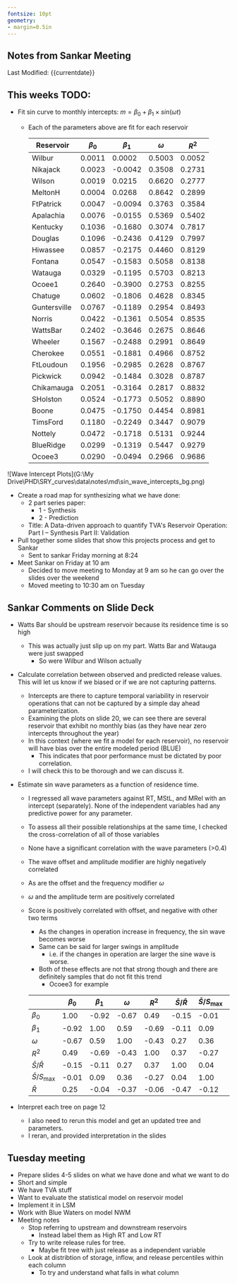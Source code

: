 ```yaml
---
fontsize: 10pt
geometry:
- margin=0.5in
---
```


## Notes from Sankar Meeting

Last Modified: {{currentdate}}

## This weeks TODO:

- Fit sin curve to monthly intercepts: 
  $m = \beta_0 + \beta_1 \times sin(\omega t)$
  - Each of the parameters above are fit for each reservoir  

    |  Reservoir   |$\beta_0$|$\beta_1$| $\omega$ |  $R^2$  |
    |--------------|---------|---------|----------|---------|
    | Wilbur       | 0.0011  |  0.0002 |  0.5003  |  0.0052 |
    | Nikajack     | 0.0023  | -0.0042 |  0.3508  |  0.2731 |
    | Wilson       | 0.0019  |  0.0215 |  0.6620  |  0.2777 |
    | MeltonH      | 0.0004  |  0.0268 |  0.8642  |  0.2899 |
    | FtPatrick    | 0.0047  | -0.0094 |  0.3763  |  0.3584 |
    | Apalachia    | 0.0076  | -0.0155 |  0.5369  |  0.5402 |
    | Kentucky     | 0.1036  | -0.1680 |  0.3074  |  0.7817 |
    | Douglas      | 0.1096  | -0.2436 |  0.4129  |  0.7997 |
    | Hiwassee     | 0.0857  | -0.2175 |  0.4460  |  0.8129 |
    | Fontana      | 0.0547  | -0.1583 |  0.5058  |  0.8138 |
    | Watauga      | 0.0329  | -0.1195 |  0.5703  |  0.8213 |
    | Ocoee1       | 0.2640  | -0.3900 |  0.2753  |  0.8255 |
    | Chatuge      | 0.0602  | -0.1806 |  0.4628  |  0.8345 |
    | Guntersville | 0.0767  | -0.1189 |  0.2954  |  0.8493 |
    | Norris       | 0.0422  | -0.1361 |  0.5054  |  0.8535 |
    | WattsBar     | 0.2402  | -0.3646 |  0.2675  |  0.8646 |
    | Wheeler      | 0.1567  | -0.2488 |  0.2991  |  0.8649 |
    | Cherokee     | 0.0551  | -0.1881 |  0.4966  |  0.8752 |
    | FtLoudoun    | 0.1956  | -0.2985 |  0.2628  |  0.8767 |
    | Pickwick     | 0.0942  | -0.1484 |  0.3028  |  0.8787 |
    | Chikamauga   | 0.2051  | -0.3164 |  0.2817  |  0.8832 |
    | SHolston     | 0.0524  | -0.1773 |  0.5052  |  0.8890 |
    | Boone        | 0.0475  | -0.1750 |  0.4454  |  0.8981 |
    | TimsFord     | 0.1180  | -0.2249 |  0.3447  |  0.9079 |
    | Nottely      | 0.0472  | -0.1718 |  0.5131  |  0.9244 |
    | BlueRidge    | 0.0299  | -0.1319 |  0.5447  |  0.9279 |
    | Ocoee3       | 0.0290  | -0.0494 |  0.2966  |  0.9686 |

![Wave Intercept Plots](G:\My Drive\PHD\SRY_curves\data\notes\md\sin_wave_intercepts_bg.png)

- Create a road map for synthesizing what we have done:
  - 2 part series paper:
    - 1 - Synthesis
    - 2 - Prediction
  - Title:  A Data-driven approach to quantify TVA's Reservoir Operation: Part I – Synthesis Part II: Validation
- Pull together some slides that show this projects process and get to Sankar
  - Sent to sankar Friday morning at 8:24
- Meet Sankar on Friday at 10 am 
  - Decided to move meeting to Monday at 9 am so he can go over the slides over the weekend
  - Moved meeting to 10:30 am on Tuesday

## Sankar Comments on Slide Deck
- Watts Bar should be upstream reservoir because its residence time is so high
  - This was actually just slip up on my part. Watts Bar and Watauga were just swapped
    - So were Wilbur and Wilson actually
- Calculate correlation between observed and predicted release values. This will let us know if we biased or if we are not capturing patterns.
  - Intercepts are there to capture temporal variability in reservoir operations that can not be captured by a simple day ahead parameterization. 
  - Examining the plots on slide 20, we can see there are several reservoir that exhibit no monthly bias (as they have near zero intercepts throughout the year)
  - In this context (where we fit a model for each reservoir), no reservoir will have bias over the entire modeled period (BLUE)
    - This indicates that poor performance must be dictated by poor correlation. 
  - I will check this to be thorough and we can discuss it. 
- Estimate sin wave parameters as a function of residence time.
  - I regressed all wave parameters against RT, MStL, and MRel with an intercept (separately). None of the independent variables had any predictive power for any parameter. 
  - To assess all their possible relationships at the same time, I checked the cross-correlation of all of those variables
  - None have a significant correlation with the wave parameters (>0.4)
  - The wave offset and amplitude modifier are highly negatively correlated
  - As are the offset and the frequency modifier $\omega$
  - $\omega$ and the amplitude term are positively correlated
  - Score is positively correlated with offset, and negative with other two terms
    - As the changes in operation increase in frequency, the sin wave becomes worse 
    - Same can be said for larger swings in amplitude
      - i.e. if the changes in operation are larger the sine wave is worse. 
    - Both of these effects are not that strong though and there are definitely samples that do not fit this trend
      - Ocoee3 for example

    |                              | $\beta_0$ | $\beta_1$ | $\omega$ | $R^2$ | $\bar{{S}}/\bar{{R}}$ | $\bar{S}/S_{\text{max}}$ | $\bar{{R}}$ |
    |------------------------------|-----------|-----------|----------|-------|-----------------------|--------------------------|-------------|
    | $\beta_0$                    |    1.00   |   -0.92   |  -0.67   |  0.49 |         -0.15         |           -0.01          |     0.25    |
    | $\beta_1$                    |   -0.92   |    1.00   |   0.59   | -0.69 |         -0.11         |            0.09          |    -0.04    |
    | $\omega$                     |   -0.67   |    0.59   |   1.00   | -0.43 |          0.27         |            0.36          |    -0.37    |
    | $R^2$                        |    0.49   |   -0.69   |  -0.43   |  1.00 |          0.37         |           -0.27          |    -0.06    |
    | $\bar{{S}}/\bar{{R}}$        |   -0.15   |   -0.11   |   0.27   |  0.37 |          1.00         |            0.04          |    -0.47    |
    | $\bar{{S}}/S_{\text{max}}$   |   -0.01   |    0.09   |   0.36   | -0.27 |          0.04         |            1.00          |    -0.12    |
    | $\bar{{R}}$                  |    0.25   |   -0.04   |  -0.37   | -0.06 |         -0.47         |           -0.12          |     1.00    |

- Interpret each tree on page 12
  - I also need to rerun this model and get an updated tree and parameters.  
  - I reran, and provided interpretation in the slides


## Tuesday meeting
-  Prepare slides 4-5 slides on what we have done and what we want to do
 -  Short and simple
 - We have TVA stuff
 - Want to evaluate the statistical model on reservoir model
 - Implement it in LSM 
 - Work with Blue Waters on model NWM
- Meeting notes
  - Stop referring to upstream and downstream reservoirs
    - Instead label them as High RT and Low RT 
  - Try to write release rules for tree. 
    - Maybe fit tree with just release as a independent variable
  - Look at distribtion of storage, inflow, and release percentiles within each column
    - To try and understand what falls in what column 
